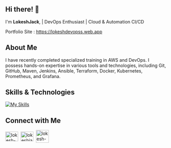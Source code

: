 ## Hi there! 👋

I'm **LokeshJack**, | DevOps Enthusiast | Cloud & Automation CI/CD

Portfolio Site : https://lokeshdevopss.web.app

## About Me

I have recently completed specialized training in AWS and DevOps. I possess hands-on expertise in various tools and technologies, including Git, GitHub, Maven, Jenkins, Ansible, Terraform, Docker, Kubernetes, Prometheus, and Grafana.

## Skills & Technologies

[![My Skills](https://skillicons.dev/icons?i=git,github,aws,maven,jenkins,ansible,terraform,docker,kubernetes,prometheus,grafana&perline=8)](https://skillicons.dev)



## Connect with Me

<a href="https://www.linkedin.com/in/lokesh-k-sde/" target="blank"><img align="center" src="https://raw.githubusercontent.com/rahuldkjain/github-profile-readme-generator/master/src/images/icons/Social/linked-in-alt.svg" alt="lokesh-k-sde" height="30" width="40" /></a> &nbsp;<a href="mailto:lokeshjack08@gmail.com" target="blank"><img align="center" src="https://upload.wikimedia.org/wikipedia/commons/thumb/7/7e/Gmail_icon_(2020).svg/1024px-Gmail_icon_(2020).svg.png?20221017173631" alt="lokeshjack08@gmail.com" height="30" width="40" /></a>&nbsp;&nbsp;<a href="https://lokeshdevopss.web.app" target="blank"><img align="center" src="https://clipart-library.com/data_images/114329.png" alt="lokesh-k-sde" height="40" width="40" />




